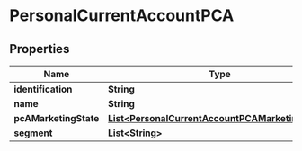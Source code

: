 
# PersonalCurrentAccountPCA

## Properties
Name | Type | Description | Notes
------------ | ------------- | ------------- | -------------
**identification** | **String** |  |  [optional]
**name** | **String** |  |  [optional]
**pcAMarketingState** | [**List&lt;PersonalCurrentAccountPCAMarketingState&gt;**](PersonalCurrentAccountPCAMarketingState.md) |  |  [optional]
**segment** | **List&lt;String&gt;** |  |  [optional]



